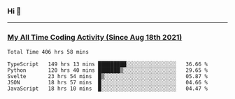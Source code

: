 ### Hi 🙂

---

### <a href="https://wakatime.com/@Eroxl">My All Time Coding Activity (Since Aug 18th 2021)</a>
<!--START_SECTION:waka-all-->
```text
Total Time 406 hrs 58 mins

TypeScript   149 hrs 13 mins █████████░░░░░░░░░░░░░░░░   36.66 % 
Python       120 hrs 40 mins ███████▒░░░░░░░░░░░░░░░░░   29.65 % 
Svelte       23 hrs 54 mins  █▒░░░░░░░░░░░░░░░░░░░░░░░   05.87 % 
JSON         18 hrs 57 mins  █░░░░░░░░░░░░░░░░░░░░░░░░   04.66 % 
JavaScript   18 hrs 10 mins  █░░░░░░░░░░░░░░░░░░░░░░░░   04.47 % 
```
<!--END_SECTION:waka-all-->
